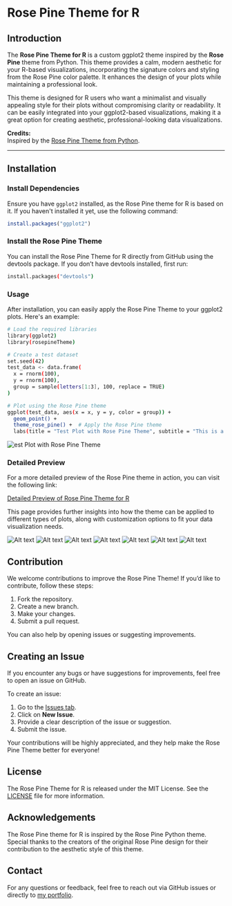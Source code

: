 # Rose Pine Theme for R

## Introduction

The **Rose Pine Theme for R** is a custom ggplot2 theme inspired by the **Rose Pine** theme from Python. This theme provides a calm, modern aesthetic for your R-based visualizations, incorporating the signature colors and styling from the Rose Pine color palette. It enhances the design of your plots while maintaining a professional look.

This theme is designed for R users who want a minimalist and visually appealing style for their plots without compromising clarity or readability. It can be easily integrated into your ggplot2-based visualizations, making it a great option for creating aesthetic, professional-looking data visualizations.

**Credits:**  
Inspired by the [Rose Pine Theme from Python](https://github.com/rose-pine/rose-pine).

---

## Installation

### Install Dependencies

Ensure you have `ggplot2` installed, as the Rose Pine theme for R is based on it. If you haven't installed it yet, use the following command:

```R
install.packages("ggplot2")
```
###  Install the Rose Pine Theme
You can install the Rose Pine Theme for R directly from GitHub using the devtools package. If you don’t have devtools installed, first run:
```bash
install.packages("devtools")
```

### Usage
After installation, you can easily apply the Rose Pine Theme to your ggplot2 plots. Here's an example:

```bash
# Load the required libraries
library(ggplot2)
library(rosepineTheme)

# Create a test dataset
set.seed(42)
test_data <- data.frame(
  x = rnorm(100),
  y = rnorm(100),
  group = sample(letters[1:3], 100, replace = TRUE)
)

# Plot using the Rose Pine theme
ggplot(test_data, aes(x = x, y = y, color = group)) +
  geom_point() +
  theme_rose_pine() +  # Apply the Rose Pine theme
  labs(title = "Test Plot with Rose Pine Theme", subtitle = "This is a basic example")
```
![est Plot with Rose Pine Theme](https://raw.githubusercontent.com/msjahid/msjahid.github.io/refs/heads/master/packages/rosepine-markdown/images/Rplot01.png)

### Detailed Preview
For a more detailed preview of the Rose Pine theme in action, you can visit the following link:

[Detailed Preview of Rose Pine Theme for R](https://msjahid.me/packages/rosepine-markdown/rose-pine)

This page provides further insights into how the theme can be applied to different types of plots, along with customization options to fit your data visualization needs.

![Alt text](https://raw.githubusercontent.com/msjahid/msjahid.github.io/refs/heads/master/packages/rosepine-markdown/images/Rplot05.png)
![Alt text](https://raw.githubusercontent.com/msjahid/msjahid.github.io/refs/heads/master/packages/rosepine-markdown/images/Rplot06.png)
![Alt text](https://github.com/msjahid/msjahid.github.io/blob/master/packages/rosepine-markdown/images/polar_plot.png?raw=true)
![Alt text](https://raw.githubusercontent.com/msjahid/msjahid.github.io/refs/heads/master/packages/rosepine-markdown/images/Rplot04.png)
![Alt text](https://raw.githubusercontent.com/msjahid/msjahid.github.io/refs/heads/master/packages/rosepine-markdown/images/Rplot03.png)
![Alt text](https://raw.githubusercontent.com/msjahid/msjahid.github.io/refs/heads/master/packages/rosepine-markdown/images/Rplot02.png)
![Alt text](https://raw.githubusercontent.com/msjahid/msjahid.github.io/refs/heads/master/packages/rosepine-markdown/images/map.png)

## Contribution

We welcome contributions to improve the Rose Pine Theme! If you’d like to contribute, follow these steps:

1. Fork the repository.
2. Create a new branch.
3. Make your changes.
4. Submit a pull request.

You can also help by opening issues or suggesting improvements.

## Creating an Issue

If you encounter any bugs or have suggestions for improvements, feel free to open an issue on GitHub.

To create an issue:

1. Go to the [Issues tab](https://github.com/msjahid/rosepine-theme/issues/new).
2. Click on **New Issue**.
3. Provide a clear description of the issue or suggestion.
4. Submit the issue.

Your contributions will be highly appreciated, and they help make the Rose Pine Theme better for everyone!

## License

The Rose Pine Theme for R is released under the MIT License. See the [LICENSE](https://github.com/msjahid/msjahid.github.io/blob/master/LICENSE) file for more information.

## Acknowledgements

The Rose Pine theme for R is inspired by the Rose Pine Python theme. Special thanks to the creators of the original Rose Pine design for their contribution to the aesthetic style of this theme.

## Contact

For any questions or feedback, feel free to reach out via GitHub issues or directly to [my portfolio](https://msjahid.me/).
